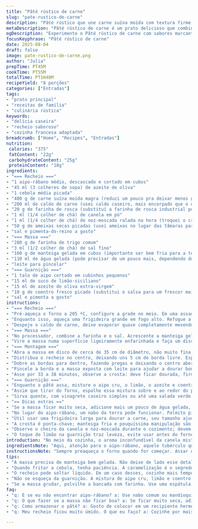 ```yaml
---
title: "Pâté rústico de carne"
slug: "pate-rustico-de-carne"
description: "Pâté rústico que une carne suína moída com textura firme, pedaços doces de frutas secas e uma crosta amanteigada feita à mão. Movimento entre o cozimento do aipo-rábano e o preparo da farofa temperada, criando um recheio preto em aromas de canela e cravo. A crosta leve mas consistente envolve tudo, mantendo suculência e contraste. Finalizado com uma guarnição fresca que realça o prato. Técnica e instinto no forno para saber quando está dourado e cozido. Ajustes simples para ingredientes locais brasileiros ou substituições que adicionam personalidade. Perfeito pra quem curte o rústico das cozinhas de família, e gosta de testar variações no sabor e textura."
metaDescription: "Pâté rústico de carne é um prato delicioso que combina carne suína e frutas secas em uma crosta crocante."
ogDescription: "Experimente o Pâté rústico de carne com sabores marcantes e uma massa crocante, perfeito para quem adora um toque rústico."
focusKeyphrase: "Pâté rústico de carne"
date: 2025-08-04
draft: false
image: pate-rustico-de-carne.png
author: "Julia"
prepTime: PT45M
cookTime: PT55M
totalTime: PT1H40M
recipeYield: "8 porções"
categories: ["Entradas"]
tags:
- "prato principal"
- "receitas de família"
- "culinária rústica"
keywords:
- "delícia caseira"
- "recheio saboroso"
- "cozinha francesa adaptada"
breadcrumb: ["Home", "Recipes", "Entradas"]
nutrition: 
 calories: "375"
 fatContent: "22g"
 carbohydrateContent: "25g"
 proteinContent: "18g"
ingredients:
- "=== Recheio ==="
- "1 aipo-rábano médio, descascado e cortado em cubos"
- "45 ml (3 colheres de sopa) de azeite de oliva"
- "1 cebola média picada"
- "400 g de carne suína moída magra (reduzi um pouco pra deixar menos gorduroso)"
- "200 ml de caldo de carne (usei caldo caseiro, mais encorpado que o de frango)"
- "20 g de farinha de rosca (substituí a farinha de rosca industrial por de pão caseiro seco)"
- "1 ml (1/4 colher de chá) de canela em pó"
- "1 ml (1/4 colher de chá) de noz-moscada ralada na hora (troquei o cravo por noz-moscada)"
- "50 g de ameixas secas picadas (usei ameixas no lugar das tâmaras para um toque de acidez equilibrado)"
- "sal e pimenta-do-reino a gosto"
- "=== Massa ==="
- "280 g de farinha de trigo comum"
- "3 ml (1/2 colher de chá) de sal fino"
- "160 g de manteiga gelada em cubos (importante ser bem fria para a textura quebradiça)"
- "110 ml de água gelada (pode precisar de um pouco mais, dependendo do tipo de farinha)"
- "leite para pincelar"
- "=== Guarnição ==="
- "1 talo de aipo cortado em cubinhos pequenos"
- "15 ml de suco de limão-siciliano"
- "15 ml de azeite de oliva extra-virgem"
- "10 g de coentro fresco picado (substitui o salsa para um frescor mais brasileiro)"
- "sal e pimenta a gosto"
instructions:
- "=== Recheio ==="
- "Pré-aqueça o forno a 205 ºC, configure a grade no meio. Em uma assadeira untada com azeite, misture o aipo-rábano com 30 ml do azeite e tempere com sal e pimenta. Leve para assar por uns 27 minutos ou até ficar macio, perfure com garfo para sentir quando amolecer. Reserve."
- "Enquanto isso, aqueça uma frigideira grande em fogo alto. Refogue a cebola picada com o restante do azeite até ficar translúcida e levemente dourada, isso traz doçura e um sabor quase caramelizado. Acrescente a carne suína moída, mexa com uma colher de pau para desmanchar os pedaços, cozinhe até perder o tom rosado e dourar, sinal de que está começando a caramelizar e ganhar textura."
- "Despeje o caldo de carne, deixe evaporar quase completamente mexendo ocasionalmente, uns 10 minutos devem bastar. A calda ajuda a amaciar a carne e liga os temperos. Junte a farinha de rosca, canela, noz-moscada, sal e pimenta, mexa para incorporar. Por fim, adicione as ameixas picadas e cozinhe por mais 2 minutos para misturar sabores. Retire do fogo e deixe esfriar um pouco."
- "=== Massa ==="
- "No processador, combine a farinha e o sal. Acrescente a manteiga gelada em cubos aos poucos, pulsando até formar farelos do tamanho de pequenas ervilhas — isso garante uma massa quebradiça, sem ficar gordurosa. Vá adicionando a água gelada aos poucos, só até a massa começar a formar uma bola, evite trabalhar demais para não ativar o glúten e deixar a massa dura."
- "Vire a massa numa superfície ligeiramente enfarinhada e faça um disco, embrulhe em filme plástico e leve para gelar por 25 a 35 minutos — esse descanso hidrata a farinha e facilita a abertura."
- "=== Montagem ==="
- "Abra a massa em disco de cerca de 35 cm de diâmetro, não muito fina para não quebrar durante o cozimento, e transfira para uma forma ou uma assadeira com borda baixa forrada com papel manteiga."
- "Distribua o recheio no centro, deixando uns 5 cm de borda livre. Espalhe o aipo-rábano assado sobre a carne, garantindo textura e umidade contrastante."
- "Dobre as bordas para dentro, fazendo pregas e deixando o centro aberto para liberar vapor — isso evita a massa ficar encharcada. Caso queira, nesse ponto pode levar ao congelador para salvar para outro dia."
- "Pincele a borda e a massa exposta com leite para ajudar a dourar bonito no forno."
- "Asse por 33 a 38 minutos, observe a crosta: deve ficar dourada, firme mas não queimada. Se bordas começar a dourar rápido demais, cubra com papel alumínio para terminar o cozimento sem escurecer demais."
- "=== Guarnição ==="
- "Enquanto o pâté assa, misture o aipo cru, o limão, o azeite e coentro numa tigela pequena. Tempere com sal e pimenta a gosto."
- "Assim que tirar do forno, espalhe essa mistura sobre e ao redor do pâté, traz um contraste fresco e crocante, equilibrando o recheio mais pesado."
- "Sirva quente, com vinagrete caseiro simples ou até uma salada verde para arrematar."
- "== Dicas extras =="
- "Se a massa ficar muito seca, adicione mais um pouco de água gelada, mas aos poucos. Se o recheio soltar muito líquido, deixe cozinhar por mais tempo para firmar ou adicione uma colher de farinha de trigo para dar liga."
- "No lugar do aipo-rábano, um nabo da terra pode funcionar. Palmito picado pode substituir as frutas secas para um toque mais suave e menos doce."
- "Útil usar uma frigideira larga para dourar a carne, seu tamanho ajuda a evaporar melhor o líquido sem cozinhar no vapor."
- "A crosta é ponta-chave; manteiga fria e pouquíssima manipulação são segredos para massa quebradiça e crocante."
- "Observe o cheiro da canela e noz-moscada durante o cozimento; devem ser aromáticos, jamais arriba, senão amargam."
- "O toque do limão na guarnição traz leveza, evite usar antes do forno para não amolecer massa ou recheio."
introduction: "No meio da cozinha, o aroma inconfundível da canela misturada ao suor do forno. Tentei várias vezes fazer essa massa, até entender que manteiga gelada e pouco trabalho manual fazem toda a diferença na crocância. O recheio? Uma dança entre aipo-rábano com sua textura terrosa e os toques doces das ameixas — troquei as tâmaras, curti a acidez que vem junto da ameixa. O segredo está em caramelizar bem a carne e eliminar excesso de líquido para deixar a farofa firme. O toque ácido e herbal da guarnição, finalizada no último momento, clareia tudo. Paixão por pratos rústicos, um legado das cozinhas simples, daqueles sabores que vêm com história e deixam a gente satisfeito além do paladar."
ingredientsNote: "Aqui, atenção para o aipo-rábano, aquele tubérculo que lembra um nabo grande. Caso não encontre, nabo comum ou mandioquinha podem funcionar, mudando um pouco o sabor. Use manteiga com pelo menos 82% de gordura para a crosta, isso evita aquela textura gordurosa e pesada. Para amaciar o recheio e dar liga, evite farinha de rosca industrial muito fina; prefira farinha caseira com pedaços, traz textura e mantém firmeza. Ameixas substituem as tâmaras bem – menos doce, mas mais refrescante. Troque o caldo de frango por caldo de carne para reforçar sabor, se possível caseiro para riqueza extra. Guarnição com coentro dá fresh brasilidade, mas salsa funciona caso não goste do sabor mais marcante. Água gelada no preparo da massa é essencial; sem ela o resultado perde firmeza e crocância."
instructionsNote: "Sempre preaqueça o forno quando for começar. Assar o aipo-rábano primeiro garante que ele não solte muita água durante o cozimento final, importante pra crosta não amolecer. Caramelizar a cebola até dourar intensifica a base, faz muita diferença no sabor. No processo com a carne, mexa para espalhar o calor e garantir que todo líquido evapore — isso evita que a crosta afunde na hora de assar. Na massa, pouca manipulação evita o desenvolvimento do glúten que endurece o resultado. Refrigeração ajuda a ligar melhor antes do forno, mas não vale deixar de molho. Quando abrir a massa, faça pressão com leveza para preservar as bolhas que trazem leveza na boca. Ao fechar a torta, as pregas além de decoração ajudam a prender o recheio, sem vedar totalmente para o vapor escapar. Pincele a massa para garantir brilho sem queimar. O tempo no forno pode variar; observe visual da crosta e cheiro para acertar. A guarnição por cima traz frescor imediato, não deixe para fazer muito antes para não murchar."
tips:
- "A massa precisa de manteiga bem gelada. Não deixe de lado esse detalhe. Se amassar demais pode ficar dura. Deixe sempre refrigerar um pouco antes de abrir. Preste atenção para não deixar de molho. Se a massa quebrar na hora de abrir, use um leve empurrão. Preserve as bolhas que vão facilitar a leveza, é fundamental."
- "Quando fritar a cebola, tenha paciência. A caramelização é o segredo. E não mexa muito, isso pode atrasar o processo. Dourar é fundamental para liberar aquele sabor adocicado. O cheiro muda completamente; começa a ficar doce e muitas vezes, quase 'queimadinho'. Olhos atentos são importantes. A cebola deve ficar bem dourada, mas não queimada."
- "O recheio pode soltar líquido. Em um caso desses, cozinhe mais tempo. Assim, vai evaporar o excesso. Temperar vai além do sal e pimenta. Pense nas especiarias. A noz-moscada e a canela trazem frescor e um aroma inconfundível. Se preferir, pode incrementar com outras ervas. Misturas sempre boas para surpreender!"
- "Não se esqueça da guarnição. A mistura de aipo cru, limão e coentro traz frescor. Evite fazer muito antes de servir. Isso pode murchar. E isso não é o que você quer. Senão o contraste com o recheio não aparece bem. Pincele a massa antes de levar ao forno. Isso faz toda a diferença na coloração final, sem ressecar."
- "Se a massa grudar, polvilhe a bancada com farinha. Use uma espátula, isso ajuda a liberar sem quebrar. O tempo de forno pode variar. Sempre fique de olho. O cheiro e a cor são seus guias. Olhos e nariz podem evitar queimar o prato. Caso comece a dourar demais nas bordas, cobre com papel alumínio e deixe acabar de assar."
faq:
- "q: E se eu não encontrar aipo-rábano? a: Use nabo comum ou mandioquinha. Troca bem, muda um pouco o gosto, mas é válido. Olhe bem na feira, às vezes aparece."
- "q: O que fazer se a massa não ficar boa? a: Se ficar muito seca, adicione mais água aos poucos. Se muito molhada, adicione um pouco de farinha. Mistura é a chave, então ajuste e vá testando."
- "q: Como armazenar o pâté? a: Gosto de colocar em um recipiente hermético. Deixa na geladeira por até três dias. Mas se ficar muito tempo, pode perder a crocância. Para congelar, embale bem."
- "q: Meu recheio ficou muito úmido. O que eu faço? a: Cozinhe por mais tempo na panela. Evite o vapor, isso pode soltar líquido. Caso seja necessário, misture um pouco de farinha ao recheio e cozinhe para melhorar."

---
```

